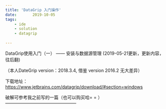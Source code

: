 ```yaml
---
title: 'DataGrip 入门操作'  
date:       2019-10-05
tags:
	- ide
	- solution
	- datagrip
	
---
```

  

<script>
window.location.href='https://blog.csdn.net/qq_35193093/article/details/88552209';
</script>
DataGrip使用入门（一） —— 安装与数据源管理
(2019-05-21更新，更新内容，往后翻)

（本人DateGrip version：2018.3.4, 借鉴 version 2016.2 无大差异）

下载地址：https://www.jetbrains.com/datagrip/download/#section=windows

破解可参考我之前写的一篇（也可以购买哈= = ）
————————————————